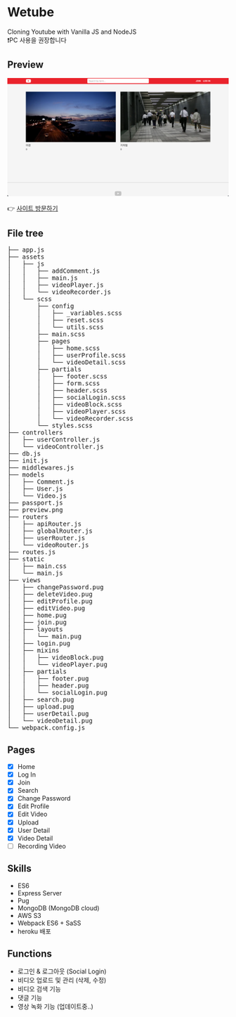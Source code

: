 # Wetube

Cloning Youtube with Vanilla JS and NodeJS <br/>
❗️PC 사용을 권장합니다

## Preview

<img src="src/preview.png"  width="700"><br>

👉 [사이트 방문하기](https://blooming-dusk-92491.herokuapp.com/)

## File tree

<pre>
├── app.js
├── assets
│   ├── js
│   │   ├── addComment.js
│   │   ├── main.js
│   │   ├── videoPlayer.js
│   │   └── videoRecorder.js
│   └── scss
│       ├── config
│       │   ├── _variables.scss
│       │   ├── reset.scss
│       │   └── utils.scss
│       ├── main.scss
│       ├── pages
│       │   ├── home.scss
│       │   ├── userProfile.scss
│       │   └── videoDetail.scss
│       ├── partials
│       │   ├── footer.scss
│       │   ├── form.scss
│       │   ├── header.scss
│       │   ├── socialLogin.scss
│       │   ├── videoBlock.scss
│       │   ├── videoPlayer.scss
│       │   └── videoRecorder.scss
│       └── styles.scss
├── controllers
│   ├── userController.js
│   └── videoController.js
├── db.js
├── init.js
├── middlewares.js
├── models
│   ├── Comment.js
│   ├── User.js
│   └── Video.js
├── passport.js
├── preview.png
├── routers
│   ├── apiRouter.js
│   ├── globalRouter.js
│   ├── userRouter.js
│   └── videoRouter.js
├── routes.js
├── static
│   ├── main.css
│   └── main.js
├── views
│   ├── changePassword.pug
│   ├── deleteVideo.pug
│   ├── editProfile.pug
│   ├── editVideo.pug
│   ├── home.pug
│   ├── join.pug
│   ├── layouts
│   │   └── main.pug
│   ├── login.pug
│   ├── mixins
│   │   ├── videoBlock.pug
│   │   └── videoPlayer.pug
│   ├── partials
│   │   ├── footer.pug
│   │   ├── header.pug
│   │   └── socialLogin.pug
│   ├── search.pug
│   ├── upload.pug
│   ├── userDetail.pug
│   └── videoDetail.pug
└── webpack.config.js
</pre>

## Pages

- [x] Home
- [x] Log In
- [x] Join
- [x] Search
- [x] Change Password
- [x] Edit Profile
- [x] Edit Video
- [x] Upload
- [x] User Detail
- [x] Video Detail
- [ ] Recording Video

## Skills

- ES6
- Express Server
- Pug
- MongoDB (MongoDB cloud)
- AWS S3
- Webpack ES6 + SaSS
- heroku 배포

## Functions

- 로그인 & 로그아웃 (Social Login)
- 비디오 업로드 및 관리 (삭제, 수정)
- 비디오 검색 기능
- 댓글 기능
- 영상 녹화 기능 (업데이트중..)
